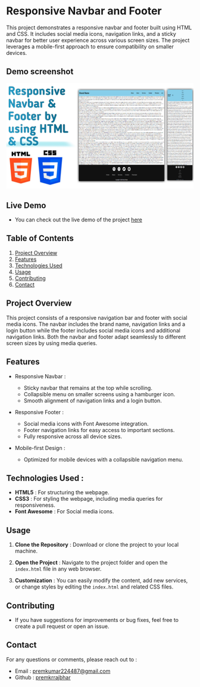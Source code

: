 # Responsive Navbar and Footer

This project demonstrates a responsive navbar and footer built using HTML and CSS. It includes social media icons, navigation links, and a sticky navbar for better user experience across various screen sizes. The project leverages a mobile-first approach to ensure compatibility on smaller devices.

## Demo screenshot

![Screenshot of Project](assets/screenshot.jpg  )

## Live Demo

* You can check out the live demo of the project [here](https://premkrrajbhar.github.io/responsive-navbar-and-footer/)

## Table of Contents

1. [Project Overview](#project-overview)
2. [Features](#features)
3. [Technologies Used](#technologies-used)
4. [Usage](#usage)
5. [Contributing](#contributing)
6. [Contact](#contact)

## Project Overview

This project consists of a responsive navigation bar and footer with social media icons. The navbar includes the brand name, navigation links and a login button while the footer includes social media icons and additional navigation links. Both the navbar and footer adapt seamlessly to different screen sizes by using media queries.

## Features

* Responsive Navbar :

  * Sticky navbar that remains at the top while scrolling.
  * Collapsible menu on smaller screens using a hamburger icon.
  * Smooth alignment of navigation links and a login button.

* Responsive Footer :

  * Social media icons with Font Awesome integration.
  * Footer navigation links for easy access to important sections.
  * Fully responsive across all device sizes.

* Mobile-first Design :

  * Optimized for mobile devices with a collapsible navigation menu.

## Technologies Used :

* **HTML5** : For structuring the webpage.
* **CSS3** : For styling the webpage, including media queries for responsiveness.
* **Font Awesome** : For Social media icons.

## Usage 

1. **Clone the Repository** : Download or clone the project to your local machine.

2. **Open the Project** : Navigate to the project folder and open the `index.html` file in any web browser.

3. **Customization** : You can easily modify the content, add new services, or change styles by editing the `index.html` and related CSS files.

## Contributing

- If you have suggestions for improvements or bug fixes, feel free to create a pull request or open an issue.

## Contact

For any questions or comments, please reach out to :
- Email : [premkumar224487@gmail.com](mailto:premkumar224487@gmail.com)
- Github : [premkrrajbhar](https://github.com/premkrrajbhar)
